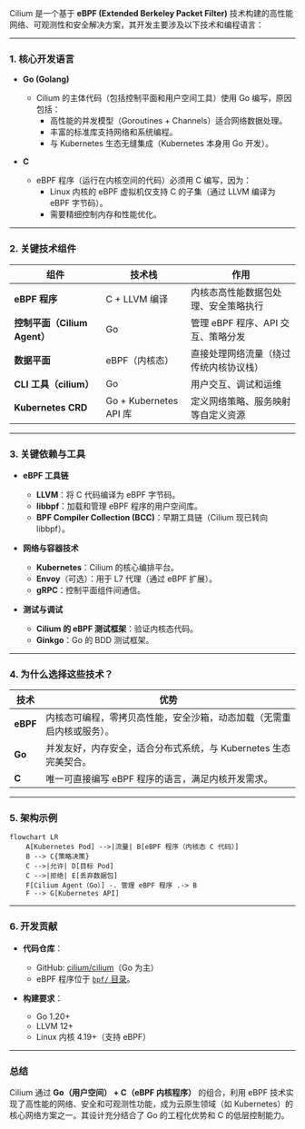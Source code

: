 Cilium 是一个基于 **eBPF (Extended Berkeley Packet Filter)** 技术构建的高性能网络、可观测性和安全解决方案，其开发主要涉及以下技术和编程语言：

---

### **1. 核心开发语言**
- **Go (Golang)**  
  - Cilium 的主体代码（包括控制平面和用户空间工具）使用 Go 编写，原因包括：  
    - 高性能的并发模型（Goroutines + Channels）适合网络数据处理。  
    - 丰富的标准库支持网络和系统编程。  
    - 与 Kubernetes 生态无缝集成（Kubernetes 本身用 Go 开发）。  

- **C**  
  - eBPF 程序（运行在内核空间的代码）必须用 C 编写，因为：  
    - Linux 内核的 eBPF 虚拟机仅支持 C 的子集（通过 LLVM 编译为 eBPF 字节码）。  
    - 需要精细控制内存和性能优化。  

---

### **2. 关键技术组件**
| **组件**               | **技术栈**                  | **作用**                                   |
|------------------------|----------------------------|-------------------------------------------|
| **eBPF 程序**          | C + LLVM 编译              | 内核态高性能数据包处理、安全策略执行       |
| **控制平面（Cilium Agent）** | Go                         | 管理 eBPF 程序、API 交互、策略分发         |
| **数据平面**           | eBPF（内核态）             | 直接处理网络流量（绕过传统内核协议栈）     |
| **CLI 工具（cilium）** | Go                         | 用户交互、调试和运维                      |
| **Kubernetes CRD**     | Go + Kubernetes API 库     | 定义网络策略、服务映射等自定义资源         |

---

### **3. 关键依赖与工具**
- **eBPF 工具链**  
  - **LLVM**：将 C 代码编译为 eBPF 字节码。  
  - **libbpf**：加载和管理 eBPF 程序的用户空间库。  
  - **BPF Compiler Collection (BCC)**：早期工具链（Cilium 现已转向 libbpf）。  

- **网络与容器技术**  
  - **Kubernetes**：Cilium 的核心编排平台。  
  - **Envoy**（可选）：用于 L7 代理（通过 eBPF 扩展）。  
  - **gRPC**：控制平面组件间通信。  

- **测试与调试**  
  - **Cilium 的 eBPF 测试框架**：验证内核态代码。  
  - **Ginkgo**：Go 的 BDD 测试框架。  

---

### **4. 为什么选择这些技术？**
| **技术** | **优势**                                                                 |
|----------|--------------------------------------------------------------------------|
| **eBPF** | 内核态可编程，零拷贝高性能，安全沙箱，动态加载（无需重启内核或服务）。     |
| **Go**   | 并发友好，内存安全，适合分布式系统，与 Kubernetes 生态完美契合。           |
| **C**    | 唯一可直接编写 eBPF 程序的语言，满足内核开发需求。                         |

---

### **5. 架构示例**
```mermaid
flowchart LR
    A[Kubernetes Pod] -->|流量| B[eBPF 程序（内核态 C 代码）]
    B --> C{策略决策}
    C -->|允许| D[目标 Pod]
    C -->|拒绝| E[丢弃数据包]
    F[Cilium Agent（Go）] -. 管理 eBPF 程序 .-> B
    F --> G[Kubernetes API]
```

---

### **6. 开发贡献**
- **代码仓库**：  
  - GitHub: [cilium/cilium](https://github.com/cilium/cilium)（Go 为主）  
  - eBPF 程序位于 [`bpf/` 目录](https://github.com/cilium/cilium/tree/master/bpf)。  

- **构建要求**：  
  - Go 1.20+  
  - LLVM 12+  
  - Linux 内核 4.19+（支持 eBPF）  

---

### **总结**
Cilium 通过 **Go（用户空间） + C（eBPF 内核程序）** 的组合，利用 eBPF 技术实现了高性能的网络、安全和可观测性功能，成为云原生领域（如 Kubernetes）的核心网络方案之一。其设计充分结合了 Go 的工程化优势和 C 的低层控制能力。
